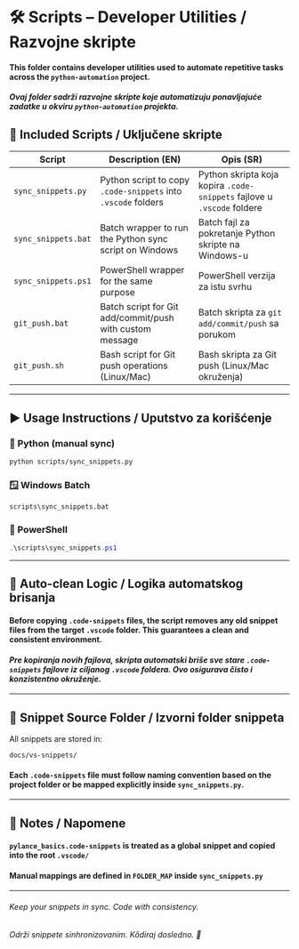 # 🛠 Scripts – Developer Utilities / Razvojne skripte

#### This folder contains developer utilities used to automate repetitive tasks across the `python-automation` project.

#### _Ovaj folder sadrži razvojne skripte koje automatizuju ponavljajuće zadatke u okviru `python-automation` projekta._

## 📄 Included Scripts / Uključene skripte

| Script              | Description (EN)                                              | Opis (SR)                                                               |
| ------------------- | ------------------------------------------------------------- | ----------------------------------------------------------------------- |
| `sync_snippets.py`  | Python script to copy `.code-snippets` into `.vscode` folders | Python skripta koja kopira `.code-snippets` fajlove u `.vscode` foldere |
| `sync_snippets.bat` | Batch wrapper to run the Python sync script on Windows        | Batch fajl za pokretanje Python skripte na Windows-u                    |
| `sync_snippets.ps1` | PowerShell wrapper for the same purpose                       | PowerShell verzija za istu svrhu                                        |
| `git_push.bat`      | Batch script for Git add/commit/push with custom message      | Batch skripta za `git add/commit/push` sa porukom                       |
| `git_push.sh`       | Bash script for Git push operations (Linux/Mac)               | Bash skripta za Git push (Linux/Mac okruženja)                          |

---

## ▶️ Usage Instructions / Uputstvo za korišćenje

### 🔁 Python (manual sync)

```bash
python scripts/sync_snippets.py
```

### 🪟 Windows Batch

```bash
scripts\sync_snippets.bat
```

### 💠 PowerShell

```powershell
.\scripts\sync_snippets.ps1
```

---

## 🧹 Auto-clean Logic / Logika automatskog brisanja

#### Before copying `.code-snippets` files, the script **removes any old snippet files** from the target `.vscode` folder. This guarantees a clean and consistent environment.

#### _Pre kopiranja novih fajlova, skripta automatski briše sve stare `.code-snippets` fajlove iz ciljanog `.vscode` foldera. Ovo osigurava čisto i konzistentno okruženje._

---

## 📂 Snippet Source Folder / Izvorni folder snippeta

All snippets are stored in:

```
docs/vs-snippets/
```

#### Each `.code-snippets` file must follow naming convention based on the project folder or be mapped explicitly inside `sync_snippets.py`.

---

## 📌 Notes / Napomene

#### `pylance_basics.code-snippets` is treated as a global snippet and copied into the root `.vscode/`

#### Manual mappings are defined in `FOLDER_MAP` inside `sync_snippets.py`

---

###### Keep your snippets in sync. Code with consistency.

###### Održi snippete sinhronizovanim. Kôdiraj dosledno. 🔁
